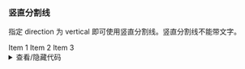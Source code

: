 ### 竖直分割线

指定 <yc-tag>direction</yc-tag> 为 <yc-tag>vertical</yc-tag> 即可使用竖直分割线。竖直分割线不能带文字。

<div class="cell-demo">
  <div class="divider-demo">
    <span>Item 1</span>
    <yc-divider direction="vertical" />
    <span>Item 2</span>
    <yc-divider direction="vertical" />
    <span>Item 3</span>
  </div>
</div>

<details>
<summary>查看/隐藏代码</summary>

```vue
<template>
  <div class="divider-demo">
    <span>Item 1</span>
    <yc-divider direction="vertical" />
    <span>Item 2</span>
    <yc-divider direction="vertical" />
    <span>Item 3</span>
  </div>
</template>
```

</details>
